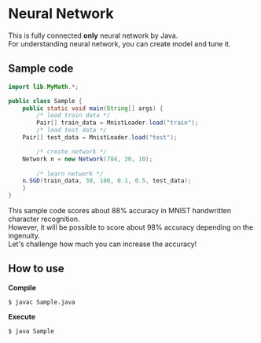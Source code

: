 # Neural Network
This is fully connected **only** neural network by Java.  
For understanding neural network, you can create model and tune it.

## Sample code
```java:Sample.java
import lib.MyMath.*;

public class Sample {
    public static void main(String[] args) {
        /* load train data */  
        Pair[] train_data = MnistLoader.load("train");
        /* load test data */
	Pair[] test_data = MnistLoader.load("test");

        /* create network */
	Network n = new Network(784, 30, 10);
        
        /* learn network */
	n.SGD(train_data, 30, 100, 0.1, 0.5, test_data);
    }
}
```

This sample code scores about 88% accuracy in MNIST handwritten character recognition.  
However, it will be possible to score about 98% accuracy depending on the ingenuity.  
Let's challenge how much you can increase the accuracy!

## How to use

**Compile**
```
$ javac Sample.java
```

**Execute**
```Execute
$ java Sample
```

